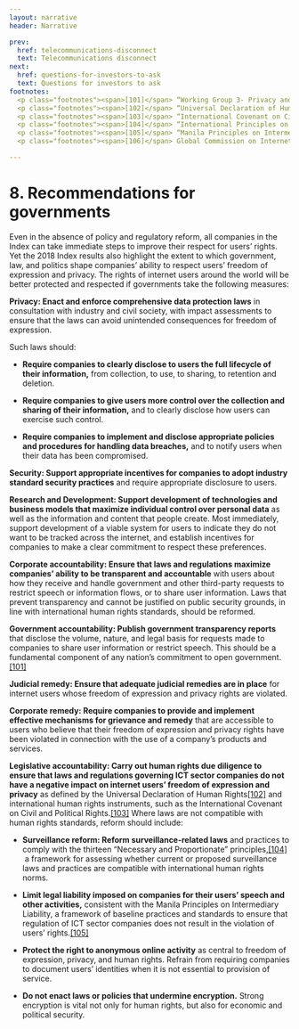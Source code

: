 ```yaml
---
layout: narrative
header: Narrative

prev:
  href: telecommunications-disconnect
  text: Telecommunications disconnect
next:
  href: questions-for-investors-to-ask
  text: Questions for investors to ask
footnotes:
  <p class="footnotes"><span>[101]</span> “Working Group 3- Privacy and Transparency” (Freedom Online Coalition, November 2015), <a href="https://www.freedomonlinecoalition.com/wp-content/uploads/2015/10/FOC-WG3-Privacy-and-Transparency-Online-Report-November-2015.pdf">https://www.freedomonlinecoalition.com/wp-content/uploads/2015/10/FOC-WG3-Privacy-and-Transparency-Online-Report-November-2015.pdf</a>.</p>
  <p class="footnotes"><span>[102]</span> “Universal Declaration of Human Rights” (United Nations, December 10, 1948), <a href="http://www.un.org/en/universal-declaration-human-rights/">http://www.un.org/en/universal-declaration-human-rights/</a>.</p>
  <p class="footnotes"><span>[103]</span> “International Covenant on Civil and Political Rights” (United Nations, December 16, 1966), <a href="http://www.ohchr.org/en/professionalinterest/pages/ccpr.aspx/">http://www.ohchr.org/en/professionalinterest/pages/ccpr.aspx/</a>.</p>
  <p class="footnotes"><span>[104]</span> “International Principles on the Application of Human Rights to Communications Surveillance,” Necessary and Proportionate, accessed March 22, 2018, <a href="https://necessaryandproportionate.org/principles">https://necessaryandproportionate.org/principles/</a>.</p>
  <p class="footnotes"><span>[105]</span> “Manila Principles on Intermediary Liability,” Manila Principles, accessed March 22, 2018, <a href="https://www.manilaprinciples.org/">https://www.manilaprinciples.org/</a>.</p>
  <p class="footnotes"><span>[106]</span> Global Commission on Internet Governance, “One Internet,” Centre for International Governance Innovation, June 21, 2016, <a href="https://www.cigionline.org/publications/one-internet/">https://www.cigionline.org/publications/one-internet</a>.</p>

---
```


# 8. Recommendations for governments

Even in the absence of policy and regulatory reform, all companies in the Index can take immediate steps to improve their respect for users’ rights. Yet the 2018 Index results also highlight the extent to which government, law, and politics shape companies’ ability to respect users’ freedom of expression and privacy. The rights of internet users around the world will be better protected and respected if governments take the following measures:

**Privacy: Enact and enforce comprehensive data protection laws** in consultation with industry and civil society, with impact assessments to ensure that the laws can avoid unintended consequences for freedom of expression.

Such laws should:

  - **Require companies to clearly disclose to users the full lifecycle of their information,** from collection, to use, to sharing, to retention and deletion.

  - **Require companies to give users more control over the collection and sharing of their information,** and to clearly disclose how users can exercise such control.

  - **Require companies to implement and disclose appropriate policies and procedures for handling data breaches,** and to notify users when their data has been compromised.

**Security: Support appropriate incentives for companies to adopt industry standard security practices** and require appropriate disclosure to users.

**Research and Development: Support development of technologies and business models that maximize individual control over personal data** as well as the information and content that people create. Most immediately, support development of a viable system for users to indicate they do not want to be tracked across the internet, and establish incentives for companies to make a clear commitment to respect these preferences.

**Corporate accountability: Ensure that laws and regulations maximize companies’ ability to be transparent and accountable** with users about how they receive and handle government and other third-party requests to restrict speech or information flows, or to share user information. Laws that prevent transparency and cannot be justified on public security grounds, in line with international human rights standards, should be reformed.

**Government accountability: Publish government transparency reports** that disclose the volume, nature, and legal basis for requests made to companies to share user information or restrict speech. This should be a fundamental component of any nation’s commitment to open government.[[101]](#Footnotes)

**Judicial remedy: Ensure that adequate judicial remedies are in place** for internet users whose freedom of expression and privacy rights are violated.

**Corporate remedy: Require companies to provide and implement effective mechanisms for grievance and remedy** that are accessible to users who believe that their freedom of expression and privacy rights have been violated in connection with the use of a company’s products and services.

**Legislative accountability: Carry out human rights due diligence to ensure that laws and regulations governing ICT sector companies do not have a negative impact on internet users’ freedom of expression and privacy** as defined by the Universal Declaration of Human Rights[[102]](#footnotes) and international human rights instruments, such as the International Covenant on Civil and Political Rights.[[103]](#footnotes) Where laws are not compatible with human rights standards, reform should include:

  - **Surveillance reform: Reform surveillance-related laws** and practices to comply with the thirteen “Necessary and Proportionate” principles,[[104]](#footnotes)  a framework for assessing whether current or proposed surveillance laws and practices are compatible with international human rights norms.

  - **Limit legal liability imposed on companies for their users’ speech and other activities,** consistent with the Manila Principles on Intermediary Liability, a framework of baseline practices and standards to ensure that regulation of ICT sector companies does not result in the violation of users’ rights.[[105]](#footnotes)

  - **Protect the right to anonymous online activity** as central to freedom of expression, privacy, and human rights. Refrain from requiring companies to document users’ identities when it is not essential to provision of service.

  - **Do not enact laws or policies that undermine encryption.** Strong encryption is vital not only for human rights, but also for economic and political security.